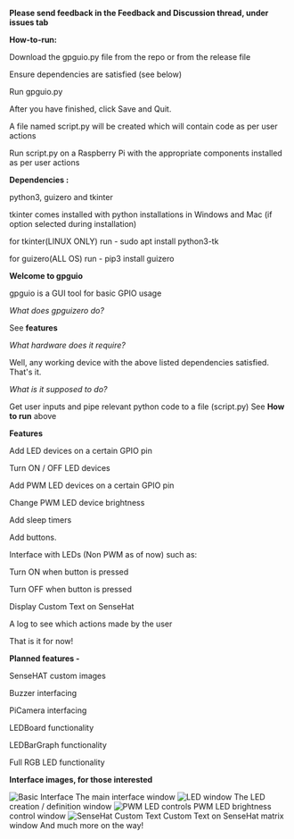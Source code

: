 **Please send feedback in the Feedback and Discussion thread, under issues tab**

**How-to-run:**

Download the gpguio.py file from the repo or from the release file

Ensure dependencies are satisfied (see below)

Run gpguio.py

After you have finished, click Save and Quit.

A file named script.py will be created which will contain code as per user actions

Run script.py on a Raspberry Pi with the appropriate components installed as per user actions


**Dependencies :**

python3, guizero and tkinter

tkinter comes installed with python installations in Windows and Mac (if option selected during installation)

for tkinter(LINUX ONLY) run - sudo apt install python3-tk
  
for guizero(ALL OS) run - pip3 install guizero


**Welcome to gpguio**

gpguio is a GUI tool for basic GPIO usage


_What does gpguizero do?_

See **features** 


_What hardware does it require?_

Well, any working device with the above listed dependencies satisfied. That's it.


_What is it supposed to do?_

Get user inputs and pipe relevant python code to a file (script.py)
See **How to run** above


**Features**

Add LED devices on a certain GPIO pin

Turn ON / OFF LED devices

Add PWM LED devices on a certain GPIO pin

Change PWM LED device brightness

Add sleep timers

Add buttons.

Interface with LEDs (Non PWM as of now) such as:

  Turn ON when button is pressed

  Turn OFF when button is pressed

Display Custom Text on SenseHat

A log to see which actions made by the user

That is it for now!

**Planned features -**

SenseHAT custom images

Buzzer interfacing

PiCamera interfacing

LEDBoard functionality

LEDBarGraph functionality

Full RGB LED functionality


**Interface images, for those interested**

![Basic Interface](https://user-images.githubusercontent.com/68515826/88478558-163e8a80-cf67-11ea-9bbf-268ca0fe1b36.png)
The main interface window
![LED window](https://user-images.githubusercontent.com/68515826/88478651-b1cffb00-cf67-11ea-83a5-56776dce61ea.png)
The LED creation / definition window
![PWM LED controls](https://user-images.githubusercontent.com/68515826/88478672-d88e3180-cf67-11ea-9d16-0adc9768e144.png)
PWM LED brightness control window
![SenseHat Custom Text](https://user-images.githubusercontent.com/68515826/88478724-3589e780-cf68-11ea-8a34-a34414ce262d.png)
Custom Text on SenseHat matrix window
And much more on the way!
